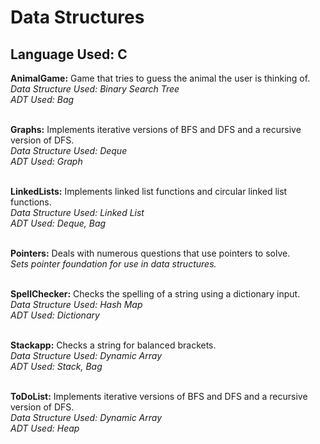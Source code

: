 # Data Structures

## Language Used: C

<b>AnimalGame:</b> Game that tries to guess the animal the user is thinking of.<br>
*Data Structure Used: Binary Search Tree*<br>
*ADT Used: Bag*<br><br>

<b>Graphs:</b> Implements iterative versions of BFS and DFS and a recursive version of DFS.<br>
*Data Structure Used: Deque*<br>
*ADT Used: Graph*<br><br>

<b>LinkedLists:</b> Implements linked list functions and circular linked list functions.<br>
*Data Structure Used: Linked List*<br>
*ADT Used: Deque, Bag*<br><br>

<b>Pointers:</b> Deals with numerous questions that use pointers to solve.<br>
*Sets pointer foundation for use in data structures.*<br><br>

<b>SpellChecker:</b> Checks the spelling of a string using a dictionary input.<br>
*Data Structure Used: Hash Map*<br>
*ADT Used: Dictionary*<br><br>

<b>Stackapp:</b> Checks a string for balanced brackets.<br>
*Data Structure Used: Dynamic Array*<br>
*ADT Used: Stack, Bag*<br><br>

<b>ToDoList:</b> Implements iterative versions of BFS and DFS and a recursive version of DFS.<br>
*Data Structure Used: Dynamic Array*<br>
*ADT Used: Heap*<br><br>

